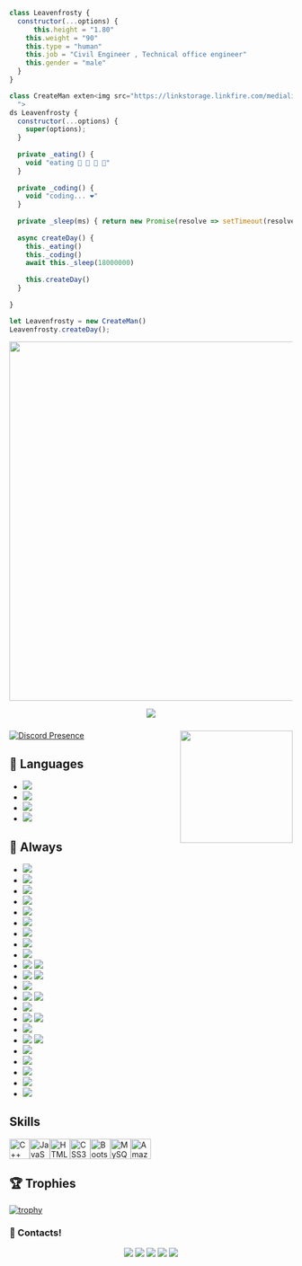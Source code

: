 ```js
class Leavenfrosty {
  constructor(...options) {
      this.height = "1.80"
    this.weight = "90"
    this.type = "human"
    this.job = "Civil Engineer , Technical office engineer"
    this.gender = "male"
  }
}

class CreateMan exten<img src="https://linkstorage.linkfire.com/medialinks/images/83fcd6fd-d380-4038-937e-57882ce7f92b/artwork-640x640" align="center
  ">
ds Leavenfrosty {
  constructor(...options) {
    super(options);
  }
  
  private _eating() {
    void "eating 🍔 🍟 🍗 🥤"
  }
  
  private _coding() {
    void "coding... ❤️"
  }
  
  private _sleep(ms) { return new Promise(resolve => setTimeout(resolve, ms)) }
  
  async createDay() {
    this._eating()
    this._coding()
    await this._sleep(18000000)
    
    this.createDay()
  }
  
}

let Leavenfrosty = new CreateMan()
Leavenfrosty.createDay();
```
<img width="640" height="640" src="https://linkstorage.linkfire.com/medialinks/images/83fcd6fd-d380-4038-937e-57882ce7f92b/artwork-640x640" align="center 
  ">
<div align="center">
  <img src="https://profile-counter.glitch.me/leavenfrosty/count.svg?"  />
</div>

###

[![Discord Presence](https://lanyard.cnrad.dev/api/1149811924561834014)](https://discord.com/users/1149811924561834014)    <img align="right" height="200" src="https://cdn.discordapp.com/attachments/1073425075862257724/1154432501608087582/indir_1.gif?ex=6596c88c&is=6584538c&hm=03b3c2b46a4e91b2428c04c734e033390647258af82c505355d40a21bccd91dd&"  />

###


## 🔧 Languages

- ![](https://img.shields.io/badge/Code-JavaScript-black?style=flat-square&logo=javascript&logoColor=brightgreen)
- ![](https://img.shields.io/badge/Code-Python-black?style=flat-square&logo=python&logoColor=magenta)
- ![](https://img.shields.io/badge/Code-Java-black?style=flat-square&logo=java&logoColor=white)
- ![](https://img.shields.io/badge/Amazon_AWS-FF9900?style=for-the-badge&logo=amazonaws&logoColor=white)

## 🔧 Always

- ![](https://img.shields.io/badge/Amazon_AWS-FF9900?style=for-the-badge&logo=amazonaws&logoColor=white)
- ![](https://img.shields.io/badge/Glitch-2800ff?style=for-the-badge&logo=glitch&logoColor=white)
- ![](https://img.shields.io/badge/Bitcoin-000000?style=for-the-badge&logo=bitcoin&logoColor=white)
- ![](https://img.shields.io/badge/Binance-FCD535?style=for-the-badge&logo=binance&logoColor=white)
- ![](https://img.shields.io/badge/MongoDB-4EA94B?style=for-the-badge&logo=mongodb&logoColor=white)
- ![](https://img.shields.io/badge/MySQL-005C84?style=for-the-badge&logo=mysql&logoColor=white)
- ![](https://img.shields.io/badge/HTML%20Academy-302683?style=for-the-badge&logo=HTML%20Academy&logoColor=white)
- ![](https://img.shields.io/badge/W3Schools-04AA6D?style=for-the-badge&logo=W3Schools&logoColor=white)
- ![](https://img.shields.io/badge/KFC-F40027?style=for-the-badge&logo=kfc&logoColor=white)
- ![](https://img.shields.io/badge/McDonald's-FBC817?style=for-the-badge&logo=McDonald's&logoColor=white)
![](https://img.shields.io/badge/Bootstrap-563D7C?style=for-the-badge&logo=bootstrap&logoColor=white)
- ![](https://img.shields.io/badge/Cookiecutter-D4AA00?style=for-the-badge&logo=Cookiecutter&logoColor=white)
![](https://img.shields.io/badge/MasterCard-EB001B?style=for-the-badge&logo=MasterCard&logoColor=white)
- ![](https://img.shields.io/badge/FIFA-B7312F?style=for-the-badge&logo=fifa&logoColor=whitee)
- ![](https://img.shields.io/badge/Cookiecutter-D4AA00?style=for-the-badge&logo=Cookiecutter&logoColor=white)
![](https://img.shields.io/badge/Epic%20Games-313131?style=for-the-badge&logo=Epic%20Games&logoColor=white)
- ![](https://img.shields.io/badge/Riot_Games-D32936?style=for-the-badge&logo=riot-games&logoColor=white)
- ![](https://img.shields.io/badge/Visual_Studio-5C2D91?style=for-the-badge&logo=visual%20studio&logoColor=white)
![](https://img.shields.io/badge/Visual_Studio_Code-0078D4?style=for-the-badge&logo=visual%20studio%20code&logoColor=white)
- ![](https://img.shields.io/badge/FIFA-B7312F?style=for-the-badge&logo=fifa&logoColor=whitee)
- ![](https://img.shields.io/badge/HTML5-E34F26?style=for-the-badge&logo=html5&logoColor=white)
![](https://img.shields.io/badge/GitHub-100000?style=for-the-badge&logo=github&logoColor=white)
- ![](https://img.shields.io/badge/Shazam-0088FF?style=for-the-badge&logo=Shazam&logoColor=white)
- ![](https://img.shields.io/badge/SoundCloud-FF3300?style=for-the-badge&logo=soundcloud&logoColor=white)
- ![](https://img.shields.io/badge/Spotify-1ED760?&style=for-the-badge&logo=spotify&logoColor=white)
- ![](hhttps://img.shields.io/badge/Netflix-E50914?style=for-the-badge&logo=netflix&logoColor=white)
- ![](https://img.shields.io/badge/sublime_text-%23575757.svg?&style=for-the-badge&logo=sublime-text&logoColor=important)
## Skills

<p align="left">
<a href="https://docs.microsoft.com/en-us/cpp/?view=msvc-170" target="_blank" rel="noreferrer"><img src="https://raw.githubusercontent.com/danielcranney/readme-generator/main/public/icons/skills/cplusplus-colored.svg" width="36" height="36" alt="C++" /></a><a href="https://developer.mozilla.org/en-US/docs/Web/JavaScript" target="_blank" rel="noreferrer"><img src="https://raw.githubusercontent.com/danielcranney/readme-generator/main/public/icons/skills/javascript-colored.svg" width="36" height="36" alt="JavaScript" /></a><a href="https://developer.mozilla.org/en-US/docs/Glossary/HTML5" target="_blank" rel="noreferrer"><img src="https://raw.githubusercontent.com/danielcranney/readme-generator/main/public/icons/skills/html5-colored.svg" width="36" height="36" alt="HTML5" /></a><a href="https://www.w3.org/TR/CSS/#css" target="_blank" rel="noreferrer"><img src="https://raw.githubusercontent.com/danielcranney/readme-generator/main/public/icons/skills/css3-colored.svg" width="36" height="36" alt="CSS3" /></a><a href="https://getbootstrap.com/" target="_blank" rel="noreferrer"><img src="https://raw.githubusercontent.com/danielcranney/readme-generator/main/public/icons/skills/bootstrap-colored.svg" width="36" height="36" alt="Bootstrap" /></a><a href="https://www.mysql.com/" target="_blank" rel="noreferrer"><img src="https://raw.githubusercontent.com/danielcranney/readme-generator/main/public/icons/skills/mysql-colored.svg" width="36" height="36" alt="MySQL" /></a><a href="https://aws.amazon.com" target="_blank" rel="noreferrer"><img src="https://raw.githubusercontent.com/danielcranney/readme-generator/main/public/icons/skills/aws-colored-dark.svg" width="36" height="36" alt="Amazon Web Services" /></a>
</p>



###
###

## 🏆 Trophies
[![trophy](https://github-profile-trophy.vercel.app/?username=Astpod&theme=dracula&column=7)](https://github.com/ryo-ma/github-profile-trophy)



<h3>🌟 Contacts!</h3>
<p align="center">
     <a href="" target"blank_"><img src="https://img.shields.io/badge/INSTAGRAM%20-DC3175.svg?&style=for-the-badge&logo=instagram&logoColor=white"></a>
       <a href="https://www.twitch.tv/leavenfrosty" target"blank_"><img src="https://img.shields.io/badge/Twitch-9146FF?style=for-the-badge&logo=twitch&logoColor=white"></a>
 <a href="https://open.spotify.com/user/b8flkn9wrt79ld5hclm4y2x8k?si=0c12d347d25b4b4b" target"blank_"><img src="https://img.shields.io/badge/Spotify%20-1ed760.svg?&style=for-the-badge&logo=spotify&logoColor=white"></a>
     <a href="" target"blank_"><img src="https://img.shields.io/badge/Gmail-09ffeb?style=for-the-badge&logo=gmail&logoColor=white"></a>
      <a href="" target"blank_"><img src="https://img.shields.io/badge/Discord-ffbb00?style=for-the-badge&logo=discord&logoColor=white"></a>

</p>
